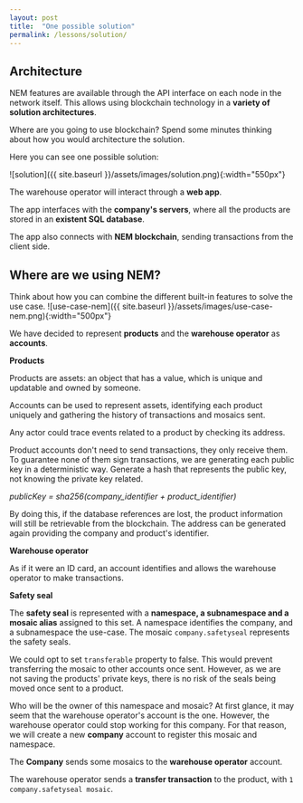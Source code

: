 ```yaml
---
layout: post
title:  "One possible solution"
permalink: /lessons/solution/
---
```


## Architecture
NEM features are available through the API interface on each node in the network itself. This allows using blockchain technology in a **variety of solution architectures**.

Where are you going to use blockchain? Spend some minutes thinking about how you would architecture the solution.  

Here you can see one possible solution:

![solution]({{ site.baseurl }}/assets/images/solution.png){:width="550px"}

The warehouse operator will interact through a **web app**. 

The app interfaces with the **company's servers**, where all the products are stored in an **existent SQL database**. 

The app also connects with **NEM blockchain**, sending transactions from the client side.

## Where are we using NEM?

Think about how you can combine the different built-in features to solve the use case.
![use-case-nem]({{ site.baseurl }}/assets/images/use-case-nem.png){:width="500px"}

We have decided to represent **products** and the **warehouse operator** as **accounts**. 

**Products**

Products are assets: an object that has a value, which is unique and updatable and owned by someone.

Accounts can be used to represent assets, identifying each product uniquely and gathering the history of transactions and mosaics sent.

Any actor could trace events related to a product by checking its address. 

Product accounts don't need to send transactions, they only receive them. To guarantee none of them sign transactions, we are generating each public key in a deterministic way. Generate a hash that represents the public key, not knowing the private key related.

*publicKey = sha256(company_identifier + product_identifier)*

By doing this, if the database references are lost, the product information will still be retrievable from the blockchain. The address can be generated again providing the company and product's identifier.

**Warehouse operator**

As if it were an ID card, an account identifies and allows the warehouse operator to make transactions.

**Safety seal**

The **safety seal** is represented with a **namespace, a subnamespace and a mosaic alias** assigned to this set. A namespace identifies the company, and a subnamespace the use-case. The mosaic ``company.safetyseal`` represents the safety seals. 

We could opt to set ``transferable`` property to false. This would prevent transferring the mosaic to other accounts once sent. However, as we are not saving the products' private keys, there is no risk of the seals being moved once sent to a product.

Who will be the owner of this namespace and mosaic? At first glance, it may seem that the warehouse operator's account is the one. However, the warehouse operator could stop working for this company. For that reason, we will create a new **company** account to register this mosaic and namespace.

The **Company** sends some mosaics to the **warehouse operator** account. 

The warehouse operator sends a **transfer transaction** to the product, with ``1 company.safetyseal mosaic``.
